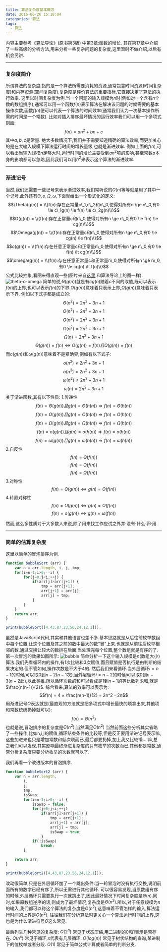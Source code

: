 ```yaml
---
title: 算法复杂度基本概念
date: 2016-06-26 15:18:04
categories: 算法
tags: 
  - 算法
---
```


内容主要参考《算法导论》(原书第3版) 中第3章:函数的增长.
其在第17章中介绍了一些高级的分析方法,用来分析一些复杂问题的复杂度,这里暂时不做介绍,以后有机会另讲.

---

### 复杂度简介

所谓算法的复杂度,指的是一个算法所需要消耗的资源,通常包含时间资源(时间复杂度)和内存资源(空间复杂度).复杂度是评价算法的重要指标,它直接决定了算法的执行效率.
这里以时间复杂度为例.当一个问题的输入规模为$n$时(例如对一个含有$n$个数的数组排序),通常可以用一个函数$f(n)$表示算法在解决该问题的时候需要的基本操作次数,函数$f(n)$便可以代表一个算法的时间效率(通常我们认为一次基本操作所需的时间是一个常数).
比如对插入排序最坏情况的运行效率我们可以用一个多项式刻画:
$$f(n) = an^2 + bn + c$$
其中$a,b,c$是常量.
绝大多数情况下,我们并不需要知道精确的算法效率,而更加关心的是在大输入规模下算法运行时间的增长量级,也就是渐进效率.
例如上面的$f(n)$,可以看出当输入规模$n$足够大时,运行时间的增长主要受到$an^2$项的影响,甚至常数$a$本身的影响都可以忽略,因此我们可以用$n^2$来表示这个算法的渐进效率.
<!-- more -->

---

### 渐进记号

当然,我们还需要一些记号来表示渐进效率,我们常听说的$O(n)$等等就是用了其中一个记号.此外还有$\Theta,o,\Omega,\omega$,下面就给出一个形式化的定义:
$$\Theta(g(n)) = \\{f(n):存在正常量c\_1,c\_2和n\_0,使得对所有n \ge n\_0,有0 \le c\_1g(n) \le f(n) \le c\_2g(n)\\}$$
$$O(g(n)) = \\{f(n):存在正常量c和n\_0,使得对所有n \ge n\_0,有0 \le f(n) \le cg(n)\\}$$
$$\Omega(g(n)) = \\{f(n):存在正常量c和n\_0,使得对所有n \ge n\_0,有0 \le cg(n) \le f(n)\\}$$
$$o(g(n)) = \\{f(n):存在任意正常量c和正常量n\_0,使得对所有n \ge n\_0,有0 \le f(n) \lt cg(n)\\}$$
$$\omega(g(n)) = \\{f(n):存在任意正常量c和正常量n\_0,使得对所有n \ge n\_0,有0 \le cg(n) \lt f(n)\\}$$
公式比较抽象,看图来得直观一些(图片来自[这里](http://www.rdfzicc.com/2015/12/05/%E6%95%B0%E5%AD%A6%E5%BB%BA%E6%A8%A1%E7%A4%BE-%E7%AE%97%E6%B3%95%E5%A4%8D%E6%9D%82%E5%BA%A6%E6%8E%92%E5%BA%8F%E7%AE%97%E6%B3%95/),和算法导论上的图一样):
![theta-o-omega](/uploads/thetaoomega.png)
简单的说,$\Theta(g(n))$就是有$cg(n)$随着$c$不同的取值,既可以表示$f(n)$的上界,也可以表示$f(n)$的下界.$O(g(n))$意味着只表示上界,$\Omega(g(n))$意味着只表示下界.
例如以下式子都是成立的:
$$\Theta(n^2) = 2n^2 + 3n + 1$$
$$O(n^2) = 2n^2 + 3n + 1$$
$$O(n^3) = 2n^2 + 3n + 1$$
$$\Omega(n^2) = 2n^2 + 3n + 1$$
$$\Omega(n) = 2n^2 + 3n + 1$$
$$\Theta(g(n)) = f(n) \Leftrightarrow O(g(n)) = f(n) 且 \Omega(g(n)) = f(n)$$
而$o(g(n))$和$\omega(g(n))$意味着不是紧确界,例如有以下式子:
$$o(n^2) \neq 2n^2 + 3n + 1$$
$$o(n^3) = 2n^2 + 3n + 1$$
$$\omega(n^2) \neq 2n^2 + 3n + 1$$
$$\omega(n) = 2n^2 + 3n + 1$$
关于渐进函数,其有以下性质:
1.传递性
$$f(n) = \Theta(g(n)) 且 g(n) = \Theta(h(n)) \Rightarrow f(n) = \Theta(h(n))$$
$$f(n) = O(g(n)) 且 g(n) = O(h(n)) \Rightarrow f(n) = O(h(n))$$
$$f(n) = \Omega(g(n)) 且 g(n) = \Omega(h(n)) \Rightarrow f(n) = \Omega(h(n))$$
$$f(n) = o(g(n)) 且 g(n) = o(h(n)) \Rightarrow f(n) = o(h(n))$$
$$f(n) = \omega(g(n)) 且 g(n) = \omega(h(n)) \Rightarrow f(n) = \omega(h(n))$$
2.自反性
$$f(n) = \Theta(f(n))$$
$$f(n) = O(f(n))$$
$$f(n) = \Omega(f(n))$$
3.对称性
$$f(n) = \Theta(g(n)) \Leftrightarrow g(n) = \Theta(f(n))$$
4.转置对称性
$$f(n) = O(g(n)) \Leftrightarrow g(n) = \Omega(f(n))$$
$$f(n) = o(g(n)) \Leftrightarrow g(n) = \omega(f(n))$$

然而,这么多性质对于大多数人来说,除了用来找工作应试之外并·没有·什么·卵·用.

---

### 简单的估算复杂度

这里以简单的冒泡排序为例.

```javascript
function bubbleSort (arr) {
	var n = arr.length, i, j, tmp;
	for(i=n-1;i>0;--i) {
		for(j=0;j<i;++j) {
			if(arr[j]>arr[j+1]) {
				tmp = arr[j+1];
				arr[j+1] = arr[j];
				arr[j] = tmp;
			}
		}
	}
	return arr;
}

print(bubbleSort([4,43,87,23,56,24,12,1]));
```

虽然是JavaScript代码,其实和其他语言也差不多.基本思路就是从后往前枚举数组中每个位置,让这个位置及其之前的数中最大的数"冒"上来.也就是从前往后枚举相邻的数,通过交换让较大的数排在后面.当处理完每个位置,整个数组就是有序的了.
第一次冒泡的效果如图所示:
![bubble](/uploads/bubble.jpg)
简单分析一下这个输入规模是$n$(数组大小)算法.我们先看循环内的操作,有$1$次比较和$3$次赋值,而且赋值是否执行是由判断的结果决定的.但不管如何,操作次数是不大于$4$的.
然后我们来看循环.当外层循环$i=n-1$的时候$j$可以取$0$到$n-2$($n-1$次),当外层循环$i=n-2$的时候$j$可以取$0$到$n-3$($n-2$此),以此类推.所以循环次数的和可以看成是$1$到$n-1$的等比数列求和,就是$\frac{n(n-1)}{2}$.
综合看来,算法的效率可以表示为:
$$f(n) = 4 × \frac{n(n-1)}{2} = 2n^2 - 2n$$
用渐进记号$O$表达就是(最直观的方法就是把多项式中增长最快的项拿出来,其他项和常数统统扔掉就可以):
$$f(n) = \Theta(n^2)$$
也就是说,冒泡排序的复杂度是$\Theta(n^2)$,当然满足$O(n^2)$
当然前面这些分析其实省略了一些操作,比如n,i,j的赋值,循环结束条件的比较等,但是反正要用渐进记号表示嘛,这些加进来也只是增加常数和低次项而已,最后都要扔掉,加上我又比较懒...
嘛,总之我们可以发现,其实影响最终渐进复杂度的只有枚举的次数而已,其他都是常数,通常分析复杂度只要分析枚举的次数就可以了.

我们再看一个改进版本的冒泡排序.

```javascript
function bubbleSort2 (arr) {
	var n = arr.length,
		i,
		j,
		tmp,
		isSwap;
		for(i=n-1;i>0;--i) {
			isSwap = false;
			for(j=0;j<i;++j)
				if(arr[j]>arr[j+1]) {
					tmp = arr[j+1];
					arr[j+1] = arr[j];
					arr[j] = tmp;
					isSwap = true;
				}
			if(!isSwap)
				break;
		}
			
	return arr;
}

print(bubbleSort2([4,43,87,23,56,24,12,1]));
```

改动很简单,只是在外层循环加了一个跳出条件:当一轮冒泡时没有执行交换,说明前面所有的数字已经有序了,所以无需进行其他循环.
可以很容易发现,当原数组有序的时候,外层循环只需要执行一次就跳出了,因此最好情况下时间复杂度是$\Theta(n)$.同时,如果原数组逆序的话,则成为了最坏情况,复杂度是$\Theta(n^2)$.所以,对于任意规模为$n$的输入,我们都可以称这个算法的复杂度是$O(n^2)$,这意味着不管怎样的输入,算法运行时间的上界是$O(n^2)$.
往往我们在分析算法时更关心一个算法运行时间的上界,这也是为什么渐进符号$O$这么常见.

最后列举几种常见的复杂度:
$O(2^n)$ 常见于状态压缩,用二进制的$0$和$1$表示是否存在.
$O(n^x)$ 常见于循环,$x$代表有几层循环.
$O(log(n))$ 常见于树状结构的查询,某进制下的位枚举或者分段.
$O(1)$ 常见于简单公式计算或者简单的判断分支.